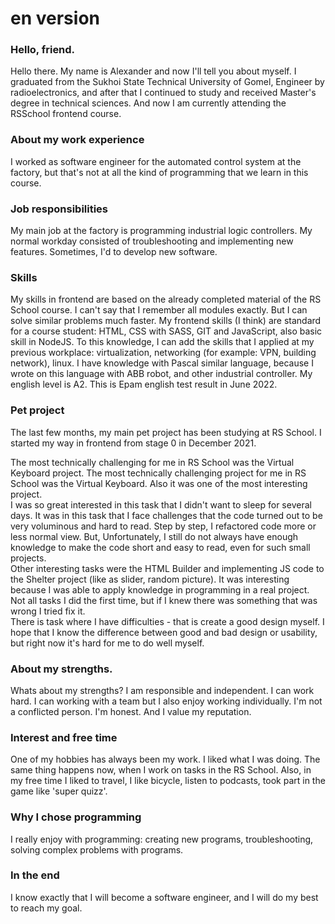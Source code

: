 # en version

### Hello, friend. 
Hello there. My name is Alexander and now I'll tell you about myself.
I graduated from the Sukhoi State Technical University of Gomel, Engineer by radioelectronics, and after that I continued to study and received Master's degree in technical sciences. And now I am currently attending the RSSchool frontend course.

### About my work experience  
I worked as software engineer for the automated control system at the factory, but that's not at all the kind of programming that we learn in this course.

### Job responsibilities
My main job at the factory is programming industrial logic controllers. My normal workday consisted of troubleshooting and implementing new features. Sometimes, I'd to develop new software.

### Skills
My skills in frontend are based on the already completed material of the RS School course. I can't say that I remember all modules exactly. But I can solve similar problems much faster. My frontend skills (I think) are standard for a course student: HTML, CSS with SASS, GIT and JavaScript, also basic skill in NodeJS. To this knowledge, I can add the skills that I applied at my previous workplace: virtualization, networking (for example: VPN, building network), linux. I have knowledge with Pascal similar language, because I wrote on this language with ABB robot, and other industrial controller.
My english level is A2. This is Epam english test result in June 2022. 

### Pet project
The last few months, my main pet project has been studying at RS School. I started my way in frontend from stage 0 in December 2021. 

The most technically challenging for me in RS School was the Virtual Keyboard project. The most technically challenging  project for me in RS School was the Virtual Keyboard. Also it was one of the most interesting project.  
I was so great interested in this task that I didn't want to sleep for several days.
It was in this task that I face challenges that the  code turned out to be very voluminous and hard to read. Step by step, I refactored code more or less normal view. But, Unfortunately, I still do not always have enough knowledge to make the code short and easy to read, even for such small projects.  
Other interesting tasks were the HTML Builder and implementing JS code to the Shelter project (like as slider, random picture). 
It was interesting because I was able to apply knowledge in programming in a real project.
Not all tasks I did the first time, but if I knew there was something that was wrong I tried fix it.  
There is task where I have difficulties - that is create a good design myself. I hope that I know the difference between good and bad design or usability, but right now it's hard for me to do well myself.

### About my strengths.
Whats about my strengths?
I am responsible and independent. 
I can work hard. I can working with a team but I also enjoy working individually. I'm not a conflicted person. 
I'm honest. And I value my reputation.

### Interest and free time
One of my hobbies has always been my work. I liked what I was doing. The same thing happens now, when I work on tasks in the RS School.
Also, in my free time I liked to travel, I like bicycle, listen to podcasts, took part in the game like 'super quizz'.

### Why I chose programming
I really enjoy with programming: creating new programs, troubleshooting, solving complex problems with programs.

### In the end
I know exactly that I will become a software engineer, and I will do my best to reach my goal.


